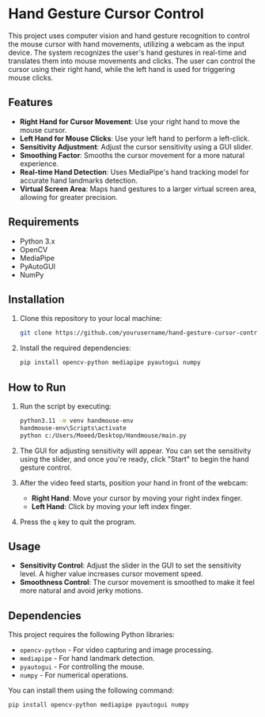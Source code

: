 # Hand Gesture Cursor Control

This project uses computer vision and hand gesture recognition to control the mouse cursor with hand movements, utilizing a webcam as the input device. The system recognizes the user's hand gestures in real-time and translates them into mouse movements and clicks. The user can control the cursor using their right hand, while the left hand is used for triggering mouse clicks.

## Features

- **Right Hand for Cursor Movement**: Use your right hand to move the mouse cursor.
- **Left Hand for Mouse Clicks**: Use your left hand to perform a left-click.
- **Sensitivity Adjustment**: Adjust the cursor sensitivity using a GUI slider.
- **Smoothing Factor**: Smooths the cursor movement for a more natural experience.
- **Real-time Hand Detection**: Uses MediaPipe's hand tracking model for accurate hand landmarks detection.
- **Virtual Screen Area**: Maps hand gestures to a larger virtual screen area, allowing for greater precision.

## Requirements

- Python 3.x
- OpenCV
- MediaPipe
- PyAutoGUI
- NumPy

## Installation

1. Clone this repository to your local machine:
    ```bash
    git clone https://github.com/yourusername/hand-gesture-cursor-control.git
    ```

2. Install the required dependencies:
    ```bash
    pip install opencv-python mediapipe pyautogui numpy
    ```

## How to Run

1. Run the script by executing:
    ```bash
    python3.11 -m venv handmouse-env
    handmouse-env\Scripts\activate
    python c:/Users/Moeed/Desktop/Handmouse/main.py
    ```

2. The GUI for adjusting sensitivity will appear. You can set the sensitivity using the slider, and once you're ready, click "Start" to begin the hand gesture control.

3. After the video feed starts, position your hand in front of the webcam:
    - **Right Hand**: Move your cursor by moving your right index finger.
    - **Left Hand**: Click by moving your left index finger.

4. Press the `q` key to quit the program.

## Usage

- **Sensitivity Control**: Adjust the slider in the GUI to set the sensitivity level. A higher value increases cursor movement speed.
- **Smoothness Control**: The cursor movement is smoothed to make it feel more natural and avoid jerky motions.

## Dependencies

This project requires the following Python libraries:

- `opencv-python` - For video capturing and image processing.
- `mediapipe` - For hand landmark detection.
- `pyautogui` - For controlling the mouse.
- `numpy` - For numerical operations.

You can install them using the following command:
```bash
pip install opencv-python mediapipe pyautogui numpy
